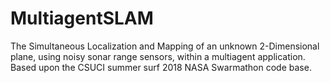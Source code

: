 # MultiagentSLAM
The Simultaneous Localization and Mapping of an unknown 2-Dimensional plane, using  noisy sonar range sensors, within a multiagent application. Based upon the CSUCI summer surf 2018 NASA Swarmathon code base.
